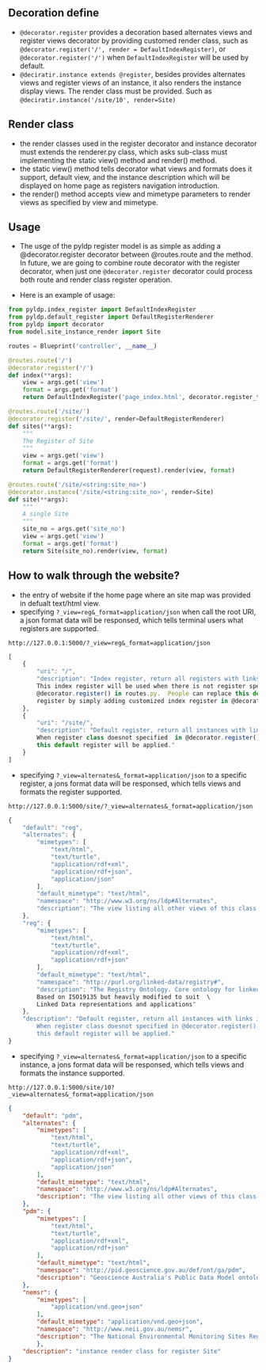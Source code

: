 
## Decoration define ##
* ```@decorator.register``` provides a decoration based alternates views and register views decorator by providing customed render class, such as  ```@decorator.register('/', render = DefaultIndexRegister)```, or ```@decorator.register('/')``` when ```DefaultIndexRegister``` will be used by default.
* ```@deciratir.instance extends @register```, besides provides alternates views and register views of an instance, it also renders the instance display views. The render class must be provided. Such as ```@deciratir.instance('/site/10', render=Site)```

## Render class ##
* the render classes used in the register decorator and instance decorator must extends the renderer.py class, which asks sub-class must implementing the static view() method and render() method.
* the static view() method tells decorator what views and formats does it support, default view, and the instance description which will be displayed on home page as registers navigation introduction.
* the render() method accepts view and mimetype parameters to render views as specified by view and mimetype.

## Usage ##
* The usge of the pyldp register model is as simple as adding a @decorator.register decorator between @routes.route and the method.  In future, we are going to combine route decorator with the register decorator, when just one ```@decorator.register``` decorator could process both route and render class register operation. 

* Here is an example of usage:
``` python
from pyldp.index_register import DefaultIndexRegister
from pyldp.default_register import DefaultRegisterRenderer
from pyldp import decorator
from model.site_instance_render import Site

routes = Blueprint('controller', __name__)

@routes.route('/')
@decorator.register('/') 
def index(**args):
    view = args.get('view')
    format = args.get('format')
    return DefaultIndexRegister('page_index.html', decorator.register_tree).render(view, format)

@routes.route('/site/')
@decorator.register('/site/', render=DefaultRegisterRenderer)
def sites(**args):
    """
    The Register of Site
    """
    view = args.get('view')
    format = args.get('format')
    return DefaultRegisterRenderer(request).render(view, format)

@routes.route('/site/<string:site_no>')
@decorator.instance('/site/<string:site_no>', render=Site)
def site(**args):
    """
    A single Site
    """
    site_no = args.get('site_no')
    view = args.get('view')
    format = args.get('format')
    return Site(site_no).render(view, format)
```

## How to walk through the website? ##
* the entry of website if the home page where an site map was provided in defualt text/html view. 
* specifying ```?_view=reg&_format=application/json``` when call the root URI, a json format data will be responsed, which tells terminal users what registers are supported.
```
http://127.0.0.1:5000/?_view=reg&_format=application/json
```
```javascript
[
	{
		"uri": "/",
		"description": "Index register, return all registers with links navigating to them. \ 
		This index register will be used when there is not register specified in \ 
		@decorator.register() in routes.py.  People can replace this default 	\
		register by simply adding customized index register in @decorator.register() decorator."
	},
	{
		"uri": "/site/",
		"description": "Default register, return all instances with links in one page.  \ 
		When register class doesnot specified  in @decorator.register() in router.py, \ 
		this default register will be applied."
	}
]

```
* specifying ```?_view=alternates&_format=application/json``` to a specific register, a jons format data will be responsed, which tells views and formats the register supported.
```
http://127.0.0.1:5000/site/?_view=alternates&_format=application/json
```
```javascript
{
	"default": "reg",
	"alternates": {
		"mimetypes": [
			"text/html",
			"text/turtle",
			"application/rdf+xml",
			"application/rdf+json",
			"application/json"
		],
		"default_mimetype": "text/html",
		"namespace": "http://www.w3.org/ns/ldp#Alternates",
		"description": "The view listing all other views of this class of object"
	},
	"reg": {
		"mimetypes": [
			"text/html",
			"text/turtle",
			"application/rdf+xml",
			"application/rdf+json"
		],
		"default_mimetype": "text/html",
		"namespace": "http://purl.org/linked-data/registry#",
		"description": "The Registry Ontology. Core ontology for linked data registry services. \ 
		Based on ISO19135 but heavily modified to suit  \ 
		Linked Data representations and applications"
	},
	"description": "Default register, return all instances with links in one page.   \
		When register class doesnot specified in @decorator.register() in router.py, \
		this default register will be applied."
}
```
* specifying ```?_view=alternates&_format=application/json``` to a specific instance, a jons format data will be responsed, which tells views and formats the instance supported.
```
http://127.0.0.1:5000/site/10?_view=alternates&_format=application/json
```

```json
{
	"default": "pdm",
	"alternates": {
		"mimetypes": [
			"text/html",
			"text/turtle",
			"application/rdf+xml",
			"application/rdf+json",
			"application/json"
		],
		"default_mimetype": "text/html",
		"namespace": "http://www.w3.org/ns/ldp#Alternates",
		"description": "The view listing all other views of this class of object"
	},
	"pdm": {
		"mimetypes": [
			"text/html",
			"text/turtle",
			"application/rdf+xml",
			"application/rdf+json"
		],
		"default_mimetype": "text/html",
		"namespace": "http://pid.geoscience.gov.au/def/ont/ga/pdm",
		"description": "Geoscience Australia's Public Data Model ontology"
	},
	"nemsr": {
		"mimetypes": [
			"application/vnd.geo+json"
		],
		"default_mimetype": "application/vnd.geo+json",
		"namespace": "http://www.neii.gov.au/nemsr",
		"description": "The National Environmental Monitoring Sites Register"
		},
	"description": "instance render class for register Site"
}
```
	
		
		

